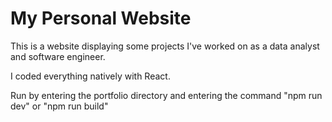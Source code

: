 # My Personal Website

This is a website displaying some projects I've worked on as a data analyst and software engineer.

I coded everything natively with React.

Run by entering the portfolio directory and entering the command "npm run dev" or "npm run build"